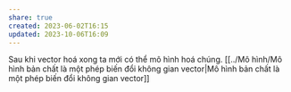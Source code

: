 ```yaml
---
share: true
created: 2023-06-02T16:15
updated: 2023-10-06T16:09
---
```

Sau khi vector hoá xong ta mới có thể mô hình hoá chúng. [[../Mô hình/Mô hình bản chất là một phép biến đổi không gian vector|Mô hình bản chất là một phép biến đổi không gian vector]] 
